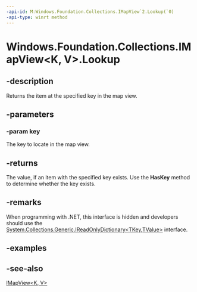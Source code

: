 ```yaml
---
-api-id: M:Windows.Foundation.Collections.IMapView`2.Lookup(`0)
-api-type: winrt method
---
```


<!-- Method syntax
public V Lookup(K key)
-->

# Windows.Foundation.Collections.IMapView<K, V>.Lookup

## -description
Returns the item at the specified key in the map view.

## -parameters
### -param key
The key to locate in the map view.

## -returns
The value, if an item with the specified key exists. Use the **HasKey** method to determine whether the key exists.

## -remarks
When programming with .NET, this interface is hidden and developers should use the [System.Collections.Generic.IReadOnlyDictionary&lt;TKey,TValue&gt;](https://docs.microsoft.com/dotnet/api/system.collections.generic.ireadonlydictionary-2) interface.

## -examples

## -see-also
[IMapView&lt;K, V&gt;](imapview_2.md)